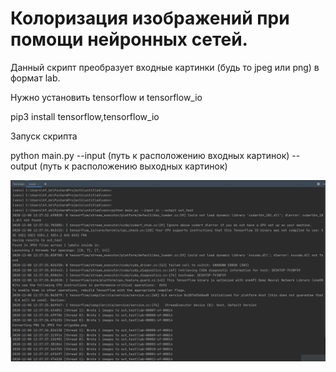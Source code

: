# Колоризация изображений при помощи нейронных сетей.
Данный скрипт преобразует входные картинки (будь то jpeg или png) в формат lab.


Нужно установить tensorflow и tensorflow_io


pip3 install tensorflow,tensorflow_io


Запуск скрипта


python main.py --input (путь к расположению входных картинок) --output (путь к расположению выходных картинок)



![alt text](test.png "Пример работы скрипта")
